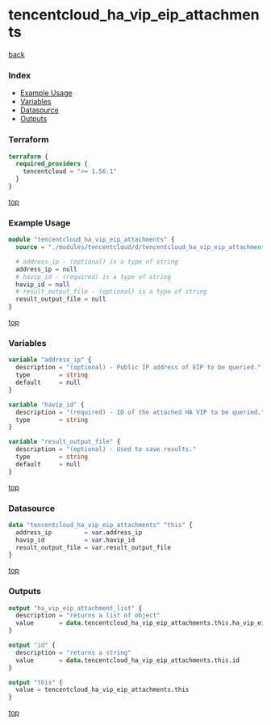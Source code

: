# tencentcloud_ha_vip_eip_attachments

[back](../tencentcloud.md)

### Index

- [Example Usage](#example-usage)
- [Variables](#variables)
- [Datasource](#datasource)
- [Outputs](#outputs)

### Terraform

```terraform
terraform {
  required_providers {
    tencentcloud = ">= 1.56.1"
  }
}
```

[top](#index)

### Example Usage

```terraform
module "tencentcloud_ha_vip_eip_attachments" {
  source = "./modules/tencentcloud/d/tencentcloud_ha_vip_eip_attachments"

  # address_ip - (optional) is a type of string
  address_ip = null
  # havip_id - (required) is a type of string
  havip_id = null
  # result_output_file - (optional) is a type of string
  result_output_file = null
}
```

[top](#index)

### Variables

```terraform
variable "address_ip" {
  description = "(optional) - Public IP address of EIP to be queried."
  type        = string
  default     = null
}

variable "havip_id" {
  description = "(required) - ID of the attached HA VIP to be queried."
  type        = string
}

variable "result_output_file" {
  description = "(optional) - Used to save results."
  type        = string
  default     = null
}
```

[top](#index)

### Datasource

```terraform
data "tencentcloud_ha_vip_eip_attachments" "this" {
  address_ip         = var.address_ip
  havip_id           = var.havip_id
  result_output_file = var.result_output_file
}
```

[top](#index)

### Outputs

```terraform
output "ha_vip_eip_attachment_list" {
  description = "returns a list of object"
  value       = data.tencentcloud_ha_vip_eip_attachments.this.ha_vip_eip_attachment_list
}

output "id" {
  description = "returns a string"
  value       = data.tencentcloud_ha_vip_eip_attachments.this.id
}

output "this" {
  value = tencentcloud_ha_vip_eip_attachments.this
}
```

[top](#index)
